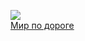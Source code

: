 ![](/books/russian_fantasy/Мария%20Васильевна%20Семёнова/Мир%20по%20дороге.jpg)  
[Мир по дороге](/books/russian_fantasy/Мария%20Васильевна%20Семёнова/Мир%20по%20дороге)